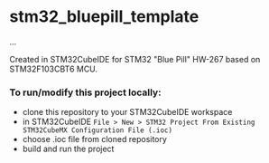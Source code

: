 # stm32_bluepill_template

...

Created in STM32CubeIDE for STM32 "Blue Pill" HW-267 based on STM32F103CBT6 MCU. 

### To run/modify this project locally:

* clone this repository to your STM32CubeIDE workspace
* in STM32CubeIDE `File > New > STM32 Project From Existing STM32CubeMX Configuration File (.ioc)`
* choose .ioc file from cloned repository
* build and run the project